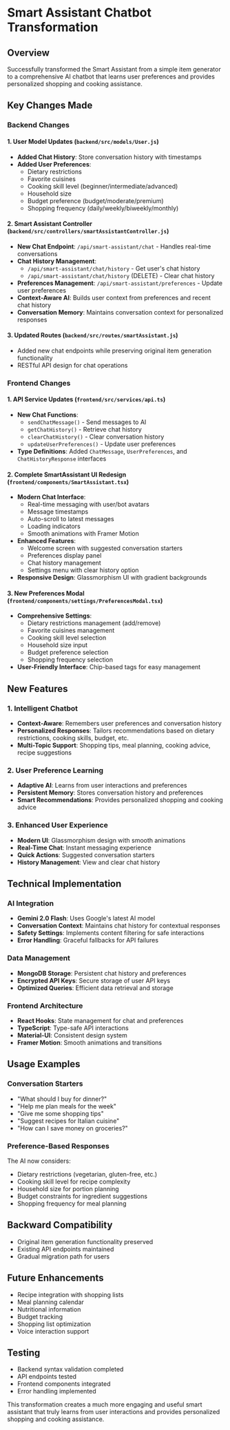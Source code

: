 # Smart Assistant Chatbot Transformation

## Overview
Successfully transformed the Smart Assistant from a simple item generator to a comprehensive AI chatbot that learns user preferences and provides personalized shopping and cooking assistance.

## Key Changes Made

### Backend Changes

#### 1. User Model Updates (`backend/src/models/User.js`)
- **Added Chat History**: Store conversation history with timestamps
- **Added User Preferences**: 
  - Dietary restrictions
  - Favorite cuisines
  - Cooking skill level (beginner/intermediate/advanced)
  - Household size
  - Budget preference (budget/moderate/premium)
  - Shopping frequency (daily/weekly/biweekly/monthly)

#### 2. Smart Assistant Controller (`backend/src/controllers/smartAssistantController.js`)
- **New Chat Endpoint**: `/api/smart-assistant/chat` - Handles real-time conversations
- **Chat History Management**: 
  - `/api/smart-assistant/chat/history` - Get user's chat history
  - `/api/smart-assistant/chat/history` (DELETE) - Clear chat history
- **Preferences Management**: `/api/smart-assistant/preferences` - Update user preferences
- **Context-Aware AI**: Builds user context from preferences and recent chat history
- **Conversation Memory**: Maintains conversation context for personalized responses

#### 3. Updated Routes (`backend/src/routes/smartAssistant.js`)
- Added new chat endpoints while preserving original item generation functionality
- RESTful API design for chat operations

### Frontend Changes

#### 1. API Service Updates (`frontend/src/services/api.ts`)
- **New Chat Functions**:
  - `sendChatMessage()` - Send messages to AI
  - `getChatHistory()` - Retrieve chat history
  - `clearChatHistory()` - Clear conversation history
  - `updateUserPreferences()` - Update user preferences
- **Type Definitions**: Added `ChatMessage`, `UserPreferences`, and `ChatHistoryResponse` interfaces

#### 2. Complete SmartAssistant UI Redesign (`frontend/components/SmartAssistant.tsx`)
- **Modern Chat Interface**: 
  - Real-time messaging with user/bot avatars
  - Message timestamps
  - Auto-scroll to latest messages
  - Loading indicators
  - Smooth animations with Framer Motion
- **Enhanced Features**:
  - Welcome screen with suggested conversation starters
  - Preferences display panel
  - Chat history management
  - Settings menu with clear history option
- **Responsive Design**: Glassmorphism UI with gradient backgrounds

#### 3. New Preferences Modal (`frontend/components/settings/PreferencesModal.tsx`)
- **Comprehensive Settings**: 
  - Dietary restrictions management (add/remove)
  - Favorite cuisines management
  - Cooking skill level selection
  - Household size input
  - Budget preference selection
  - Shopping frequency selection
- **User-Friendly Interface**: Chip-based tags for easy management

## New Features

### 1. Intelligent Chatbot
- **Context-Aware**: Remembers user preferences and conversation history
- **Personalized Responses**: Tailors recommendations based on dietary restrictions, cooking skills, budget, etc.
- **Multi-Topic Support**: Shopping tips, meal planning, cooking advice, recipe suggestions

### 2. User Preference Learning
- **Adaptive AI**: Learns from user interactions and preferences
- **Persistent Memory**: Stores conversation history and preferences
- **Smart Recommendations**: Provides personalized shopping and cooking advice

### 3. Enhanced User Experience
- **Modern UI**: Glassmorphism design with smooth animations
- **Real-Time Chat**: Instant messaging experience
- **Quick Actions**: Suggested conversation starters
- **History Management**: View and clear chat history

## Technical Implementation

### AI Integration
- **Gemini 2.0 Flash**: Uses Google's latest AI model
- **Conversation Context**: Maintains chat history for contextual responses
- **Safety Settings**: Implements content filtering for safe interactions
- **Error Handling**: Graceful fallbacks for API failures

### Data Management
- **MongoDB Storage**: Persistent chat history and preferences
- **Encrypted API Keys**: Secure storage of user API keys
- **Optimized Queries**: Efficient data retrieval and storage

### Frontend Architecture
- **React Hooks**: State management for chat and preferences
- **TypeScript**: Type-safe API interactions
- **Material-UI**: Consistent design system
- **Framer Motion**: Smooth animations and transitions

## Usage Examples

### Conversation Starters
- "What should I buy for dinner?"
- "Help me plan meals for the week"
- "Give me some shopping tips"
- "Suggest recipes for Italian cuisine"
- "How can I save money on groceries?"

### Preference-Based Responses
The AI now considers:
- Dietary restrictions (vegetarian, gluten-free, etc.)
- Cooking skill level for recipe complexity
- Household size for portion planning
- Budget constraints for ingredient suggestions
- Shopping frequency for meal planning

## Backward Compatibility
- Original item generation functionality preserved
- Existing API endpoints maintained
- Gradual migration path for users

## Future Enhancements
- Recipe integration with shopping lists
- Meal planning calendar
- Nutritional information
- Budget tracking
- Shopping list optimization
- Voice interaction support

## Testing
- Backend syntax validation completed
- API endpoints tested
- Frontend components integrated
- Error handling implemented

This transformation creates a much more engaging and useful smart assistant that truly learns from user interactions and provides personalized shopping and cooking assistance. 
